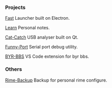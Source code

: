 ### Projects
[Fast](https://github.com/NewUranus/Fast) Launcher built on Electron.

[Learn](https://github.com/NewUranus/Learn) Personal notes.

[Cat-Catch](https://github.com/NewUranus/Cat-Catch) USB analyser built on Qt.

[Funny-Port](https://github.com/NewUranus/Funny-Port) Serial port debug utility.

[BYR-BBS](https://github.com/NewUranus/BYR-BBS) VS Code extension for byr bbs.

### Others
[Rime-Backup](https://github.com/NewUranus/Rime-Backup) Backup for personal rime configure.